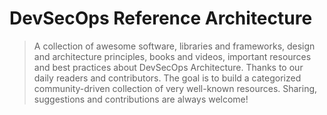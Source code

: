 
# DevSecOps Reference Architecture

> A collection of awesome software, libraries and frameworks, design and architecture principles, books and videos, important resources and best practices about DevSecOps Architecture. Thanks to our daily readers and contributors. The goal is to build a categorized community-driven collection of very well-known resources. Sharing, suggestions and contributions are always welcome!
